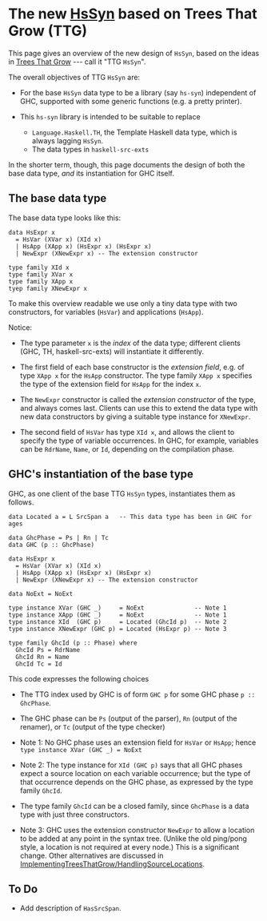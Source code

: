 # The new [HsSyn](implementing-trees-that-grow/hs-syn) based on Trees That Grow (TTG)


This page gives an overview of the new design of `HsSyn`, based on the ideas in [ Trees That Grow](https://www.microsoft.com/en-us/research/publication/trees-that-grow/) --- call it "TTG `HsSyn`".


The overall objectives of TTG `HsSyn` are:

- For the base `HsSyn` data type to be a library (say `hs-syn`) independent of GHC,
  supported with some generic functions (e.g. a pretty printer).

- This `hs-syn` library is intended to be suitable to replace

  - `Language.Haskell.TH`, the Template Haskell data type, which is always lagging `HsSyn`.
  - The data types in `haskell-src-exts`


In the shorter term, though, this page documents the design of both the base data type, *and* its instantiation for GHC itself.

## The base data type



The base data type looks like this:


```
data HsExpr x
  = HsVar (XVar x) (XId x)
  | HsApp (XApp x) (HsExpr x) (HsExpr x)
  | NewExpr (XNewExpr x) -- The extension constructor

type family XId x
type family XVar x
type family XApp x
tyep family XNewExpr x
```


To make this overview readable we use only a tiny data type with two constructors,
for variables (`HsVar`) and applications (`HsApp`).


Notice:

- The type parameter `x` is the *index* of the data type; different clients (GHC, TH, haskell-src-exts) will instantiate it differently.

- The first field of each base constructor is the *extension field*, e.g. of type `XApp x` for the `HsApp` constructor.  The type family `XApp x` specifies the type of the extension field for `HsApp` for the index `x`.

- The `NewExpr` constructor is called the *extension constructor* of the type, and always comes last.  Clients can use this to extend the data type with new data constructors by giving a suitable type instance for `XNewExpr`.

- The second field of `HsVar` has type `XId x`, and allows the client to specify the type of variable occurrences.  In GHC, for example, variables can be `RdrName`, `Name`, or `Id`, depending on the compilation phase.

## GHC's instantiation of the base type



GHC, as one client of the base TTG `HsSyn` types, instantiates them as follows.


```
data Located a = L SrcSpan a   -- This data type has been in GHC for ages

data GhcPhase = Ps | Rn | Tc
data GHC (p :: GhcPhase)

data HsExpr x
  = HsVar (XVar x) (XId x)
  | HsApp (XApp x) (HsExpr x) (HsExpr x)
  | NewExpr (XNewExpr x) -- The extension constructor

data NoExt = NoExt

type instance XVar (GHC _)     = NoExt              -- Note 1
type instance XApp (GHC _)     = NoExt              -- Note 1
type instance XId  (GHC p)     = Located (GhcId p)  -- Note 2
type instance XNewExpr (GHC p) = Located (HsExpr p) -- Note 3

type family GhcId (p :: Phase) where
  GhcId Ps = RdrName
  GhcId Rn = Name
  GhcId Tc = Id
```


This code expresses the following choices

- The TTG index used by GHC is of form `GHC p` for some GHC phase `p :: GhcPhase`.

- The GHC phase can be `Ps` (output of the parser), `Rn` (output of the renamer), or `Tc` (output of the type checker)

- Note 1: No GHC phase uses an extension field for `HsVar` or `HsApp`; hence `type instance XVar (GHC _) = NoExt`

- Note 2: The type instance for `XId (GHC p)` says that all GHC phases expect a source location on each variable occurrence; but the type of that occurrence depends on the GHC phase, as expressed by the type family `GhcId`.

- The type family `GhcId` can be a closed family, since `GhcPhase` is a data type with just three constructors.

- Note 3: GHC uses the extension constructor `NewExpr` to allow a location to be added at any point in the syntax tree.  (Unlike the old ping/pong style, a location is not required at every node.)  This is a significant change.  Other alternatives are discussed in [ImplementingTreesThatGrow/HandlingSourceLocations](implementing-trees-that-grow/handling-source-locations).

## To Do

- Add description of `HasSrcSpan`.
